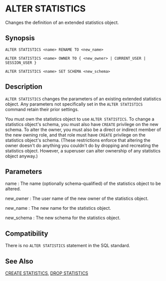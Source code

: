 # ALTER STATISTICS

Changes the definition of an extended statistics object.

## Synopsis

``` {#sql_command_synopsis}
ALTER STATISTICS <name> RENAME TO <new_name>

ALTER STATISTICS <name> OWNER TO { <new_owner> | CURRENT_USER | SESSION_USER }

ALTER STATISTICS <name> SET SCHEMA <new_schema>
```

## Description

`ALTER STATISTICS` changes the parameters of an existing extended statistics object. Any parameters not specifically set in the `ALTER STATISTICS` command retain their prior settings.

You must own the statistics object to use `ALTER STATISTICS`. To change a statistics object's schema, you must also have `CREATE` privilege on the new schema. To alter the owner, you must also be a direct or indirect member of the new owning role, and that role must have `CREATE` privilege on the statistics object's schema. (These restrictions enforce that altering the owner doesn't do anything you couldn't do by dropping and recreating the statistics object. However, a superuser can alter ownership of any statistics object anyway.)

## Parameters

name
:   The name (optionally schema-qualified) of the statistics object to be altered.

new_owner
:   The user name of the new owner of the statistics object.

new_name
:   The new name for the statistics object.

new_schema
:   The new schema for the statistics object.


## Compatibility

There is no `ALTER STATISTICS` statement in the SQL standard.

## See Also

[CREATE STATISTICS](/docs/sql-statements/sql-statement-create-statistics.md), [DROP STATISTICS](/docs/sql-statements/sql-statement-drop-statistics.md)



